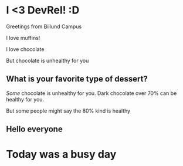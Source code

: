 # I <3 DevRel! :D

Greetings from Billund Campus

I love muffins!

I love chocolate

But chocolate is unhealthy for you

## What is your favorite type of dessert?

*Some* chocolate is unhealthy for you. Dark chocolate over 70% can be healthy for you.

But some people might say the 80% kind is healthy
## Hello everyone
# Today was a busy day
